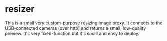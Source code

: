 # resizer
This is a small very custom-purpose resizing image proxy.
It connects to the USB-connected cameras (over http)
and returns a small, low-quality preview.
It's very fixed-function but it's small and easy to deploy.
